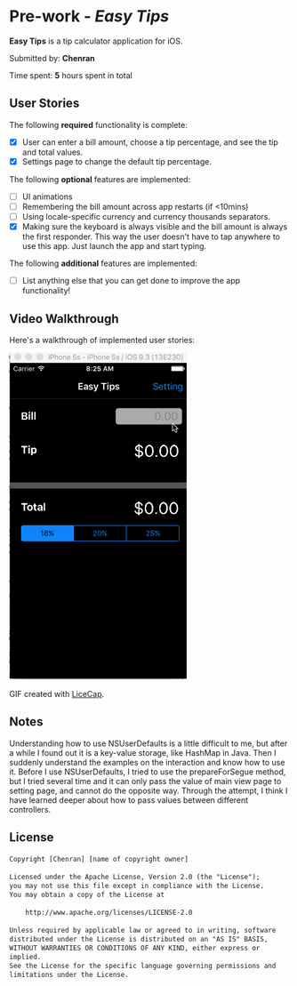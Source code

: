 # Pre-work - *Easy Tips*

**Easy Tips** is a tip calculator application for iOS.

Submitted by: **Chenran**

Time spent: **5** hours spent in total

## User Stories

The following **required** functionality is complete:

* [x] User can enter a bill amount, choose a tip percentage, and see the tip and total values.
* [x] Settings page to change the default tip percentage.

The following **optional** features are implemented:
* [ ] UI animations
* [ ] Remembering the bill amount across app restarts (if <10mins)
* [ ] Using locale-specific currency and currency thousands separators.
* [x] Making sure the keyboard is always visible and the bill amount is always the first responder. This way the user doesn't have to tap anywhere to use this app. Just launch the app and start typing.

The following **additional** features are implemented:

- [ ] List anything else that you can get done to improve the app functionality!

## Video Walkthrough 

Here's a walkthrough of implemented user stories:

<img src='https://github.com/EchoG/TipCalculator/blob/master/EasyTip1.gif' title='Video Walkthrough' width='' alt='Video Walkthrough' />

GIF created with [LiceCap](http://www.cockos.com/licecap/).

## Notes

Understanding how to use NSUserDefaults is a little difficult to me, but after a while I found out it is a key-value storage, like HashMap in Java. Then I suddenly understand the examples on the interaction and know how to use it.
Before I use NSUserDefaults, I tried to use the prepareForSegue method, but I tried several time and it can only pass the value of main view page to setting page, and cannot do the opposite way. Through the attempt, I think I have learned deeper about how to pass values between different controllers.

## License

    Copyright [Chenran] [name of copyright owner]

    Licensed under the Apache License, Version 2.0 (the "License");
    you may not use this file except in compliance with the License.
    You may obtain a copy of the License at

        http://www.apache.org/licenses/LICENSE-2.0

    Unless required by applicable law or agreed to in writing, software
    distributed under the License is distributed on an "AS IS" BASIS,
    WITHOUT WARRANTIES OR CONDITIONS OF ANY KIND, either express or implied.
    See the License for the specific language governing permissions and
    limitations under the License.
